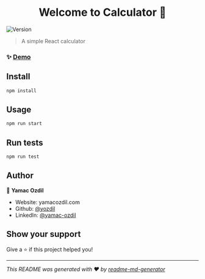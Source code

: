 <h1 align="center">Welcome to Calculator 👋</h1>
<p>
  <img alt="Version" src="https://img.shields.io/badge/version-0.1.0-blue.svg?cacheSeconds=2592000" />
</p>

> A simple React calculator

### ✨ [Demo](www.google.com)

## Install

```sh
npm install
```

## Usage

```sh
npm run start
```

## Run tests

```sh
npm run test
```

## Author

👤 **Yamac Ozdil**

* Website: yamacozdil.com
* Github: [@yozdil](https://github.com/yozdil)
* LinkedIn: [@yamac-ozdil](https://linkedin.com/in/yamac-ozdil)

## Show your support

Give a ⭐️ if this project helped you!

***
_This README was generated with ❤️ by [readme-md-generator](https://github.com/kefranabg/readme-md-generator)_